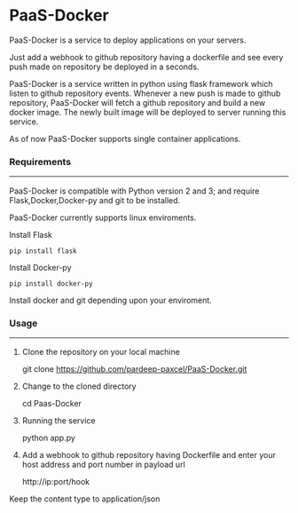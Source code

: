 PaaS-Docker
===========
PaaS-Docker is a service to deploy applications on your servers.

Just add a webhook to github repository having a dockerfile and see every push made on repository be deployed in a seconds.

PaaS-Docker is a service written in python using flask framework which listen to github repository events. Whenever a new push is made to github repository, PaaS-Docker will fetch a github repository and build a new docker image. The newly built image will be deployed to server running this service.

As of now PaaS-Docker supports single container applications.

### Requirements <hr>

PaaS-Docker is compatible with Python version 2 and 3; and require Flask,Docker,Docker-py and git to be installed.

PaaS-Docker currently supports linux enviroments.

Install Flask

    pip install flask
Install Docker-py

    pip install docker-py
Install docker and git depending upon your enviroment.

### Usage <hr>

1) Clone the repository on your local machine

    git clone https://github.com/pardeep-paxcel/PaaS-Docker.git
2) Change to the cloned directory

    cd Paas-Docker
3) Running the service

    python app.py
4) Add a webhook to github repository having Dockerfile and enter your host address and port number in payload url 

    http://ip:port/hook
  
  Keep the content type to application/json  
  




  

  






